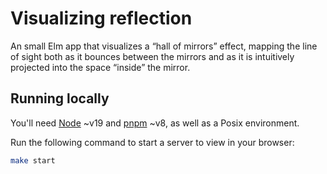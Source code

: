 # Visualizing reflection

An small Elm app that visualizes a “hall of mirrors” effect, mapping the line of sight both as it bounces between the mirrors and as it is intuitively projected into the space “inside” the mirror.

## Running locally

You'll need [Node](https://nodejs.org/) ~v19 and [pnpm](https://pnpm.io/) ~v8, as well as a Posix environment.

Run the following command to start a server to view in your browser:

```sh
make start
```
